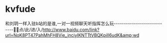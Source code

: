 # kvfude
和刘玥一样入驻b站的是谁,一对一视频聊天听指挥怎么玩----------------------------🎰🎰点/此/进/入/http://www.baidu.com/link?url=NoK8PT47PahMhFH8Vie_jnciyIKNTTtVBQKpill6udK&amp;wd

